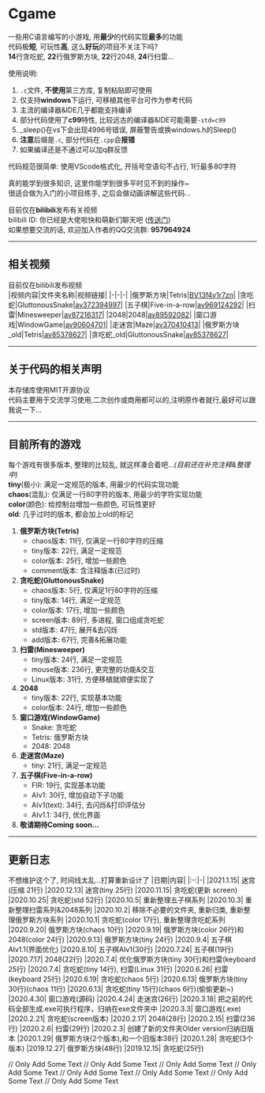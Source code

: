 # Cgame
一些用C语言编写的小游戏, 用**最少**的代码实现**最多**的功能  
代码极**短**, 可玩性**高**, 这么**好玩**的项目不关注下吗?  
**14**行贪吃蛇, **22**行俄罗斯方块, **22**行2048, **24**行扫雷...  

使用说明:
1. `.c`文件, **不使用**第三方库, 复制粘贴即可使用
2. 仅支持**windows**下运行, 可移植其他平台可作为参考代码
3. 主流的编译器&IDE几乎都能支持编译
4. 部分代码使用了**c99**特性, 比较远古的编译器&IDE可能需要`-std=c99`
5. _sleep()在vs下会出现4996号错误, 屏蔽警告或换windows.h的Sleep()
6. **注意**后缀是`.c`, 部分代码在`.cpp`会**报错**
7. 如果编译还是不通过可以加q群反馈

代码规范很简单: 使用VScode格式化, 开括号空语句不占行, 1行最多80字符

真的能学到很多知识, 这里你能学到很多平时见不到的操作~  
很适合做为入门的小项目练手, 之后会做动画讲解这些代码...

目前仅在**bilibili**发布有关视频  
bilibili ID: 你已经是大佬啦快和萌新们聊天吧 ([传送门](https://space.bilibili.com/345058248))  
如果想要交流的话, 欢迎加入作者的QQ交流群: **957964924**  
* * *
## 相关视频
目前仅在bilibili发布视频  
|视频内容|文件夹名称|视频链接|
|-|-|-|
|俄罗斯方块|Tetris|[BV13f4y1r7zn](https://www.bilibili.com/video/BV13f4y1r7zn)|
|贪吃蛇|GluttonousSnake|[av372394997](https://www.bilibili.com/video/av372394997)|
|五子棋|Five-in-a-row|[av969124292](https://www.bilibili.com/video/av969124292)|
|扫雷|Minesweeper|[av87216317](https://www.bilibili.com/video/av87216317/)|
|2048|2048|[av89592082](https://www.bilibili.com/video/av89592082/)|
|窗口游戏|WindowGame|[av90604701](https://www.bilibili.com/video/av90604701/)|
|走迷宫|Maze|[av370410413](https://www.bilibili.com/video/av370410413)|
|俄罗斯方块_old|Tetris|[av85378627](https://www.bilibili.com/video/av85378627/)|
|贪吃蛇_old|GluttonousSnake|[av85378627](https://www.bilibili.com/video/av85378627/)|
* * *
## 关于代码的相关声明
本存储库使用MIT开源协议  
代码主要用于交流学习使用,二次创作或商用都可以的,注明原作者就行,最好可以跟我说一下...  
* * *
## 目前所有的游戏
每个游戏有很多版本, 整理的比较乱, 就这样凑合着吧...*(目前还在补充注释&整理中)*  
**tiny**(极小): 满足一定规范的版本, 用最少的代码实现功能  
**chaos**(混乱): 仅满足一行80字符的版本, 用最少的字符实现功能  
**color**(颜色): 给控制台增加一些颜色, 可玩性更好  
**old**: 几乎过时的版本, 都会加上old的标记  
1. **俄罗斯方块(Tetris)**
    * chaos版本: 11行, 仅满足一行80字符的压缩
    * tiny版本: 22行, 满足一定规范
    * color版本: 25行, 增加一些颜色
    * comment版本: 含注释版本(已过时)
2. **贪吃蛇(GluttonousSnake)**
    * chaos版本: 5行, 仅满足1行80字符的压缩
    * tiny版本: 14行, 满足一定规范
    * color版本: 17行, 增加一些颜色
    * screen版本: 89行, 多进程, 窗口组成贪吃蛇
    * std版本: 47行, 展开&去闪烁
    * add版本: 67行, 完善&拓展功能
3. **扫雷(Minesweeper)**
    * tiny版本: 24行, 满足一定规范
    * mouse版本: 236行, 更完整的功能&交互
    * Linux版本: 31行, 方便移植就顺便实现了
4. **2048**
    * tiny版本: 22行, 实现基本功能
    * color版本: 24行, 增加一些颜色
5. **窗口游戏(WindowGame)**
    * Snake: 贪吃蛇
    * Tetris: 俄罗斯方块
    * 2048: 2048
6. **走迷宫(Maze)**
    * tiny: 21行, 满足一定规范
7. **五子棋(Five-in-a-row)**
    * FIR: 19行, 实现基本功能
    * AIv1: 30行, 增加自动下子功能
    * AIv1(text): 34行, 去闪烁&打印评估分
    * AIv1.1: 34行, 优化界面
8. **敬请期待Coming soon...**
* * *
## 更新日志
不想维护这个了, 时间线太乱...打算重新设计了
|日期|内容|
|:-:|-|
|2021.1.15| 迷宫(压缩 21行)
|2020.12.13| 迷宫(tiny 25行)
|2020.11.15| 贪吃蛇(更新 screen)
|2020.10.25| 贪吃蛇(std 52行)
|2020.10.5| 重新整理五子棋系列
|2020.10.3| 重新整理扫雷系列&2048系列
|2020.10.2| 移除不必要的文件夹, 重新归类, 重新整理俄罗斯方块系列
|2020.10.1| 贪吃蛇(color 17行), 重新整理贪吃蛇系列
|2020.9.20| 俄罗斯方块(chaos 10行)
|2020.9.19| 俄罗斯方块(color 26行)和2048(color 24行)
|2020.9.13| 俄罗斯方块(tiny 24行)
|2020.9.4| 五子棋AIv1.1(界面优化)
|2020.8.10| 五子棋AIv1(30行)
|2020.7.24| 五子棋(19行)
|2020.7.17| 2048(22行)
|2020.7.4| 优化俄罗斯方块(tiny 30行)和扫雷(keyboard 25行)
|2020.7.4| 贪吃蛇(tiny 14行), 扫雷(Linux 31行)
|2020.6.26| 扫雷(keyboard 25行)
|2020.6.19| 贪吃蛇(chaos 5行)
|2020.6.13| 俄罗斯方块(tiny 30行)(chaos 11行)
|2020.6.13| 贪吃蛇(tiny 15行)(chaos 6行)(偷偷更新~)
|2020.4.30| 窗口游戏(源码)
|2020.4.24| 走迷宫(26行)
|2020.3.18| 把之前的代码全部生成.exe可执行程序，归纳在exe文件夹中
|2020.3.3| 窗口游戏(.exe)
|2020.2.21| 贪吃蛇(screen版本)
|2020.2.17| 2048(28行)
|2020.2.15| 扫雷(236行)
|2020.2.6| 扫雷(29行)
|2020.2.3| 创建了新的文件夹Older version归纳旧版本
|2020.1.29| 俄罗斯方块(2个版本),和一个旧版本38行
|2020.1.28| 贪吃蛇(3个版本)
|2019.12.27| 俄罗斯方块(48行)
|2019.12.15| 贪吃蛇(25行)

// Only Add Some Text
// Only Add Some Text
// Only Add Some Text
// Only Add Some Text
// Only Add Some Text
// Only Add Some Text
// Only Add Some Text
// Only Add Some Text